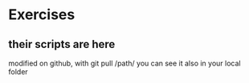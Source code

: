 # Exercises
## their scripts are here

modified on github, with git pull /path/ you can see it also in your local folder 
